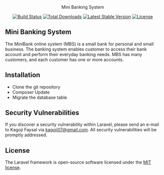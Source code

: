 <p align="center">Mini Banking System</p>

<p align="center">
<a href="https://travis-ci.org/laravel/framework"><img src="https://travis-ci.org/laravel/framework.svg" alt="Build Status"></a>
<a href="https://packagist.org/packages/laravel/framework"><img src="https://poser.pugx.org/laravel/framework/d/total.svg" alt="Total Downloads"></a>
<a href="https://packagist.org/packages/laravel/framework"><img src="https://poser.pugx.org/laravel/framework/v/stable.svg" alt="Latest Stable Version"></a>
<a href="https://packagist.org/packages/laravel/framework"><img src="https://poser.pugx.org/laravel/framework/license.svg" alt="License"></a>
</p>

## Mini Banking System

The MiniBank online system (MBS) is a small bank for personal and small business. The banking system enables customer to access their bank account and perform their everyday banking needs. MBS has many customers, and each customer has one or more accounts.

## Installation
* Clone the git repository
* Composer Update
* Migrate the database table

## Security Vulnerabilities

If you discover a security vulnerability within Laravel, please send an e-mail to Kagoji Faysal via [kagoji07@gmail.com](mailto:kagoji07@gmail.com). All security vulnerabilities will be promptly addressed.

## License

The Laravel framework is open-source software licensed under the [MIT license](https://opensource.org/licenses/MIT).
